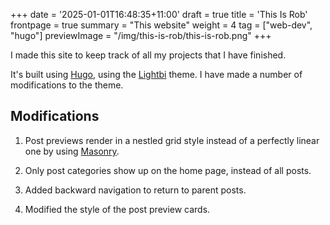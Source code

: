 +++
date = '2025-01-01T16:48:35+11:00'
draft = true
title = 'This Is Rob'
frontpage = true
summary = "This website"
weight = 4
tag = ["web-dev", "hugo"]
previewImage = "/img/this-is-rob/this-is-rob.png"
+++

I made this site to keep track of all my projects that I have finished.

It's built using [Hugo](https://gohugo.io/), using the [Lightbi](https://themes.gohugo.io/themes/lightbi-hugo/) theme. I have made a number of modifications to the theme.

## Modifications

1. Post previews render in a nestled grid style instead of a perfectly linear one by using [Masonry](https://masonry.desandro.com/).

2. Only post categories show up on the home page, instead of all posts.

3. Added backward navigation to return to parent posts.

4. Modified the style of the post preview cards.